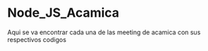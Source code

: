 # Node_JS_Acamica
Aqui se va encontrar cada una de las meeting de acamica con sus respectivos codigos 
